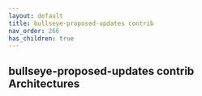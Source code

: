 ```yaml
---
layout: default
title: bullseye-proposed-updates contrib
nav_order: 266
has_children: true
---
```


## bullseye-proposed-updates contrib Architectures
